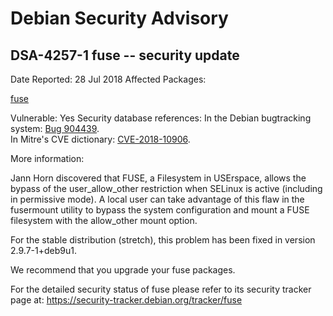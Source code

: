 
Debian Security Advisory
========================


DSA-4257-1 fuse -- security update
----------------------------------



Date Reported:
28 Jul 2018
Affected Packages:

[fuse](https://packages.debian.org/src:fuse)

Vulnerable:
Yes
Security database references:
In the Debian bugtracking system: [Bug 904439](https://bugs.debian.org/cgi-bin/bugreport.cgi?bug=904439).  
In Mitre's CVE dictionary: [CVE-2018-10906](https://security-tracker.debian.org/tracker/CVE-2018-10906).  

More information:

Jann Horn discovered that FUSE, a Filesystem in USErspace, allows the
bypass of the user\_allow\_other restriction when SELinux is active
(including in permissive mode). A local user can take advantage of this
flaw in the fusermount utility to bypass the system configuration and
mount a FUSE filesystem with the allow\_other mount option.


For the stable distribution (stretch), this problem has been fixed in
version 2.9.7-1+deb9u1.


We recommend that you upgrade your fuse packages.


For the detailed security status of fuse please refer to its security
tracker page at:
<https://security-tracker.debian.org/tracker/fuse>





